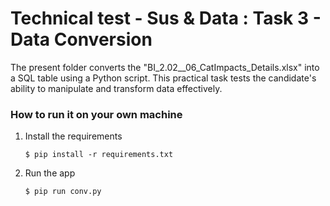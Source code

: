 # Technical test - Sus & Data : Task 3 - Data Conversion

The present folder converts the "BI_2.02__06_CatImpacts_Details.xlsx" into a SQL table using a Python script. 
This practical task tests the candidate's ability to manipulate and transform data effectively.

### How to run it on your own machine

1. Install the requirements

   ```
   $ pip install -r requirements.txt
   ```

2. Run the app

   ```
   $ pip run conv.py
   ```
